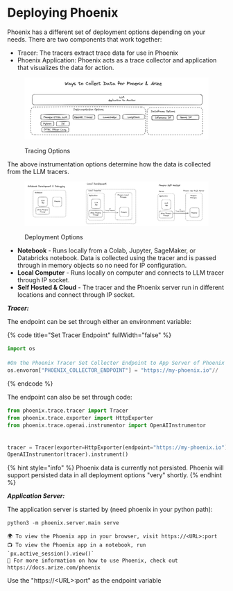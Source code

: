 # Deploying Phoenix

Phoenix has a different set of deployment options depending on your needs. There are two components that work together:

* Tracer: The tracers extract trace data for use in Phoenix&#x20;
* Phoenix Application: Phoenix acts as a trace collector and application that visualizes the data for action.

<figure><img src="../.gitbook/assets/tracer.png" alt=""><figcaption><p>Tracing Options</p></figcaption></figure>

The above instrumentation options determine how the data is collected from the LLM tracers.&#x20;

<figure><img src="../.gitbook/assets/hosting_options.png" alt=""><figcaption><p>Deployment Options</p></figcaption></figure>

* **Notebook** - Runs locally from a Colab, Jupyter, SageMaker, or Databricks notebook. Data is collected using the tracer and is passed through in memory objects so no need for IP configuration. &#x20;
* **Local Computer** - Runs locally on computer and connects to LLM tracer through IP socket.
* **Self Hosted & Cloud** - The tracer and the Phoenix server run in different locations and connect through IP socket.

_**Tracer:**_

The endpoint can be set through either an environment variable:

{% code title="Set Tracer Endpoint" fullWidth="false" %}
```python
import os

#On the Phoenix Tracer Set Collecter Endpoint to App Server of Phoenix
os.envoron["PHOENIX_COLLECTOR_ENDPOINT"] = "https://my-phoenix.io"// 
```
{% endcode %}

The endpoint can also be set through code:

```python
from phoenix.trace.tracer import Tracer
from phoenix.trace.exporter import HttpExporter
from phoenix.trace.openai.instrumentor import OpenAIInstrumentor


tracer = Tracer(exporter=HttpExporter(endpoint="https://my-phoenix.io"))
OpenAIInstrumentor(tracer).instrument()
```

{% hint style="info" %}
Phoenix data is currently not persisted. Phoenix will support persisted data in all deployment options "very" shortly.
{% endhint %}

_**Application Server:**_

The application server is started by (need phoenix in your python path):

```python
python3 -m phoenix.server.main serve
```

```
🌍 To view the Phoenix app in your browser, visit https://<URL>:port
📺 To view the Phoenix app in a notebook, run `px.active_session().view()`
📖 For more information on how to use Phoenix, check out https://docs.arize.com/phoenix
```

Use the "https://\<URL>:port" as the endpoint variable
